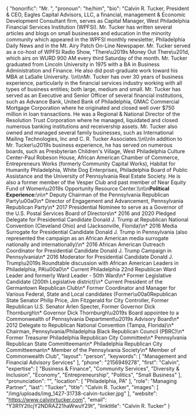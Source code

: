 {
  "honorific": "Mr. ",
  "pronoun": "he/him",
  "bio": "Calvin R. Tucker, President & CEO, Eagles Capital Advisors, LLC, a financial, management & Economic Development Consultant firm, serves as Capital Manager, West Philadelphia Financial Services Institution (WPFSI). Mr. Tucker has written several articles and blogs on small businesses and education in the minority community which appeared in the WPFSI monthly newsletter, Philadelphia Daily News and in the Mt. Airy Patch On-Line Newspaper. Mr. Tucker served as a co-host of WPFSI Radio Show, \"There\u2019s Money Out There\u201d, which airs on WURD 900 AM every third Saturday of the month. Mr. Tucker graduated from Lincoln University in 1975 with a BA in Business Administration and Finance. He also did post-graduate work toward his MBA at LaSalle University. \\\n\\\nMr. Tucker has over 30 years of business experience, particularly in the financial services industry working with all types of business entities; both large, medium and small. Mr. Tucker has served as an Executive and Senior Officer of several financial institutions, such as Advance Bank, United Bank of Philadelphia, GMAC Commercial Mortgage Corporation where he originated and closed well over $750 million in loan transactions. He was a Regional & National Director of the Resolution Trust Corporation where he managed, liquidated and closed numerous banking institutions and receivership assets. Mr. Tucker also owned and managed several family businesses, such as International Mailing Technologies, Inc and C. R. Tucker Associates.\\\n\\\nIn addition to Mr. Tucker\u2019s business experience, he has served on numerous boards, such as Presbyterian Children's Village, West Philadelphia Culture Center-Paul Robeson House, African American Chamber of Commerce, Entrepreneurs Works (formerly Community Capital Works), Habitat for Humanity Philadelphia, White Dog Enterprises, Philadelphia Board of Public Assistance and the University of Pennsylvania Real Estate Society. He is also a former member of the Vesper Club and past member of Near Equity Fund of Women\u2019s Opportunity Resource Center.\\\n\\\n**Political Experience:**\n\n* Deputy Chairman of the Pennsylvania Republican Party\u00a0\n* Director of Engagement and Advancement, Pennsylvania Republican Party\n* 2017 Presidential Nominee to serve as a Governor of the U.S. Postal Services Board of Directors\n* 2016 and 2020 Pledged Delegate for Presidential Candidate Donald J. Trump at Republican National Convention (Cleveland Ohio) and (Jacksonville, Florida)\n* 2016 Media Surrogate for Presidential Candidate Donald J. Trump in Pennsylvania (also represented the campaign as an African American media surrogate nationally and internationally)\n* 2016 African American Outreach Coordinator for Presidential Candidate Donald J. Trump Campaign in Pennsylvania\n* 2016 Moderator for Presidential Candidate Donald J. Trump\u2019s Roundtable discussion with African American Leaders in Philadelphia, PA\u00a0\n* Current Philadelphia 22nd Republican Ward Leader and formerly Ward Leader - 50th Ward\n* Former Legislative Candidate (200th Legislative district)\n* Current President of the Germantown Republican Club\n* Former Coordinator and Manager for Various Federal, State and Local candidates (Former\u00a0Republican State Senator Philip Price, Jim Fitzgerald for City Controller, Former Republican U.S. Senator Arlen Specter, Former Governor Dick Thornburgh\n* Governor Dick Thornburgh\u2019s Board appointee to a Commonwealth of Pennsylvania Department\u2019s Advisory Board\n* 2012 Delegate to Republican National Convention (Tampa, Florida)\n* Chairman, Pennsylvania/Philadelphia Black Republican Council (PBRC)\n* Former Treasurer Philadelphia Republican City Committee\n* Pennsylvania Republican State Committeeman\n* Philadelphia Republican City Committeeman\n* Member of the Pennsylvania Society\n* Member of Commonwealth Club",
  "layout": "person",
  "keywords": [
    "Management and Financial Advisory Services"
  ],
  "phone": "2156949278",
  "first": "Calvin",
  "expertise": [
    "Business & Finance",
    "Community Services",
    "Diversity & Inclusion",
    "Economy",
    "Entrepreneurship",
    "Politics",
    "Small Business"
  ],
  "pronunciation": "",
  "location": [
    "Philadelphia, PA"
  ],
  "role": "Managing Partner",
  "last": "Tucker",
  "title": "Calvin R. Tucker",
  "images": [
    "/img/uploads/img_1427-31738-calvin-tucker.jpg"
  ],
  "website": "https://www.calvinrtucker.com",
  "email": "Y3R1Y2tlcjY2NDRAZ21haWwuY29t",
  "linktitle": "Calvin R. Tucker"
}
